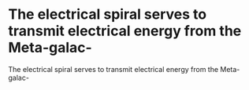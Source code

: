 # The  electrical spiral serves to transmit electrical energy from the Meta-galac-

The  electrical spiral serves to transmit electrical energy from the Meta-galac-
